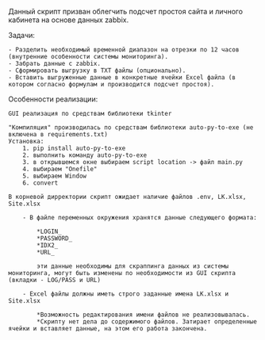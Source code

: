 Данный скрипт призван облегчить подсчет простоя сайта и личного кабинета на основе данных zabbix.

Задачи:

    - Разделить необходимый временной диапазон на отрезки по 12 часов (внутренние особенности системы мониторинга).
    - Забрать данные с zabbix.
    - Сформировать выгрузку в TXT файлы (опционально).
    - Вставить выгруженные данные в конкретные ячейки Excel файла (в котором согласно формулам и производится подсчет простоя).


Особенности реализации:

    GUI реализация по средствам библиотеки tkinter

    "Компиляция" производилась по средствам библиотеки auto-py-to-exe (не включена в requirements.txt)
    Установка: 
        1. pip install auto-py-to-exe
        2. выполнить команду auto-py-to-exe
        3. в открывшемся окне выбираем script location -> файл main.py
        4. выбираем "Onefile"
        5. выбираем Window
        6. convert

    В корневой дирректории скрипт ожидает наличие файлов .env, LK.xlsx, Site.xlsx

        - В файле переменных окружения хранятся данные следующего формата:

            *LOGIN_
            *PASSWORD_
            *IDX2_
            *URL_

            эти данные необходимы для скраппинга данных из системы мониторинга, могут быть изменены по необходимости из GUI скрипта (вкладки - LOG/PASS и URL)

        - Excel файлы должны иметь строго заданные имена LK.xlsx и Site.xlsx

            *Возможность редактирования имени файлов не реализовывалась.
            *Скрипту нет дела до содержимого файлов. Затирает определенные ячейки и вставляет данные, на этом его работа закончена.
